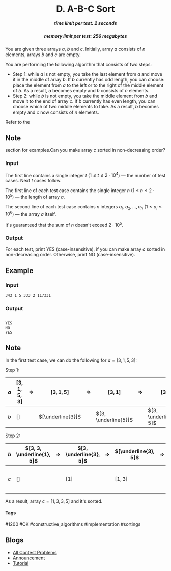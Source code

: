 <h1 style='text-align: center;'> D. A-B-C Sort</h1>

<h5 style='text-align: center;'>time limit per test: 2 seconds</h5>
<h5 style='text-align: center;'>memory limit per test: 256 megabytes</h5>

You are given three arrays $a$, $b$ and $c$. Initially, array $a$ consists of $n$ elements, arrays $b$ and $c$ are empty.

You are performing the following algorithm that consists of two steps: 

* Step $1$: while $a$ is not empty, you take the last element from $a$ and move it in the middle of array $b$. If $b$ currently has odd length, you can choose: place the element from $a$ to the left or to the right of the middle element of $b$. As a result, $a$ becomes empty and $b$ consists of $n$ elements.
* Step $2$: while $b$ is not empty, you take the middle element from $b$ and move it to the end of array $c$. If $b$ currently has even length, you can choose which of two middle elements to take. As a result, $b$ becomes empty and $c$ now consists of $n$ elements.

 Refer to the 
## Note

 section for examples.Can you make array $c$ sorted in non-decreasing order?

### Input

The first line contains a single integer $t$ ($1 \le t \le 2 \cdot 10^4$) — the number of test cases. Next $t$ cases follow.

The first line of each test case contains the single integer $n$ ($1 \le n \le 2 \cdot 10^5$) — the length of array $a$.

The second line of each test case contains $n$ integers $a_1, a_2, \dots, a_n$ ($1 \le a_i \le 10^6$) — the array $a$ itself.

It's guaranteed that the sum of $n$ doesn't exceed $2 \cdot 10^5$.

### Output

For each test, print YES (case-insensitive), if you can make array $c$ sorted in non-decreasing order. Otherwise, print NO (case-insensitive).

## Example

### Input


```text
343 1 5 333 2 117331
```
### Output

```text

YES
NO
YES

```
## Note

In the first test case, we can do the following for $a = [3, 1, 5, 3]$:

Step $1$: 

| $a$ | $[3, 1, 5, 3]$ | $\Rightarrow$ | $[3, 1, 5]$ | $\Rightarrow$ | $[3, 1]$ | $\Rightarrow$ | $[3]$ | $\Rightarrow$ | $[]$ |
| --- | --- | --- | --- | --- | --- | --- | --- | --- | --- |
| $b$ | $[]$ |  | $[\underline{3}]$ |  | $[3, \underline{5}]$ |  | $[3, \underline{1}, 5]$ |  | $[3, \underline{3}, 1, 5]$ |



Step $2$: 

| $b$ | $[3, 3, \underline{1}, 5]$ | $\Rightarrow$ | $[3, \underline{3}, 5]$ | $\Rightarrow$ | $[\underline{3}, 5]$ | $\Rightarrow$ | $[\underline{5}]$ | $\Rightarrow$ | $[]$ |
| --- | --- | --- | --- | --- | --- | --- | --- | --- | --- |
| $c$ | $[]$ |  | $[1]$ |  | $[1, 3]$ |  | $[1, 3, 3]$ |  | $[1, 3, 3, 5]$ |

 As a result, array $c = [1, 3, 3, 5]$ and it's sorted.



#### Tags 

#1200 #OK #constructive_algorithms #implementation #sortings 

## Blogs
- [All Contest Problems](../Codeforces_Round_786_(Div._3).md)
- [Announcement](../blogs/Announcement.md)
- [Tutorial](../blogs/Tutorial.md)
